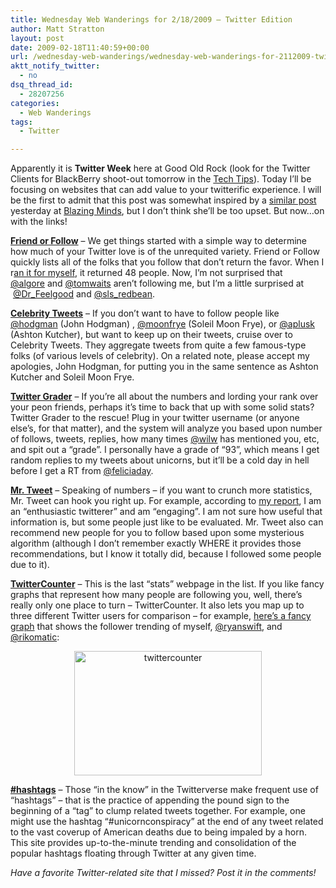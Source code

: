 ```yaml
---
title: Wednesday Web Wanderings for 2/18/2009 – Twitter Edition
author: Matt Stratton
layout: post
date: 2009-02-18T11:40:59+00:00
url: /wednesday-web-wanderings/wednesday-web-wanderings-for-2112009-twitter-edition
aktt_notify_twitter:
  - no
dsq_thread_id:
  - 28207256
categories:
  - Web Wanderings
tags:
  - Twitter

---
```

Apparently it is **Twitter Week** here at Good Old Rock (look for the Twitter Clients for BlackBerry shoot-out tomorrow in the <a href="/topics/tech-tips/" target="_self">Tech Tips</a>). Today I&#8217;ll be focusing on websites that can add value to your twitterific experience. I will be the first to admit that this post was somewhat inspired by a <a href="https://blazingminds.co.uk/2009/02/17/some-handy-twitter-websites-part-2/" target="_blank">similar post</a> yesterday at <a href="https://blazingminds.co.uk/" target="_blank">Blazing Minds</a>, but I don&#8217;t think she&#8217;ll be too upset. But now&#8230;on with the links!

<a href="https://friendorfollow.com" target="_blank"><strong>Friend or Follow</strong></a> &#8211; We get things started with a simple way to determine how much of your Twitter love is of the unrequited variety. Friend or Follow quickly lists all of the folks that you follow that don&#8217;t return the favor. When I r<a href="https://friendorfollow.com/mattstratton/" target="_blank">an it for myself</a>, it returned 48 people. Now, I&#8217;m not surprised that <a href="https://twitter.com/algore" target="_blank">@algore</a> and <a href="https://twitter.com/tomwaits" target="_blank">@tomwaits</a> aren&#8217;t following me, but I&#8217;m a little surprised at  <a href="https://twitter.com/Dr_Feelgood" target="_blank">@Dr_Feelgood</a> and <a href="https://twitter.com/sls_redbean" target="_blank">@sls_redbean</a>. 

<a href="https://www.celebritytweet.com/" target="_blank"><strong>Celebrity Tweets</strong></a> &#8211; If you don&#8217;t want to have to follow people like <a href="https://twitter.com/hodgman" target="_blank">@hodgman</a> (John Hodgman) , <a href="https://twitter.com/moonfrye" target="_blank">@moonfrye</a> (Soleil Moon Frye), or <a href="https://twitter.com/aplusk" target="_blank">@aplusk</a> (Ashton Kutcher), but want to keep up on their tweets, cruise over to Celebrity Tweets. They aggregate tweets from quite a few famous-type folks (of various levels of celebrity). On a related note, please accept my apologies, John Hodgman, for putting you in the same sentence as Ashton Kutcher and Soleil Moon Frye.

**<a href="https://twitter.grader.com/" target="_blank">Twitter Grader</a>** &#8211; If you&#8217;re all about the numbers and lording your rank over your peon friends, perhaps it&#8217;s time to back that up with some solid stats? Twitter Grader to the rescue! Plug in your twitter username (or anyone else&#8217;s, for that matter), and the system will analyze you based upon number of follows, tweets, replies, how many times <a href="https://twitter.com/wilw" target="_blank">@wilw</a> has mentioned you, etc, and spit out a &#8220;grade&#8221;. I personally have a grade of &#8220;93&#8221;, which means I get random replies to my tweets about unicorns, but it&#8217;ll be a cold day in hell before I get a RT from <a href="https://twitter.com/feliciaday" target="_blank">@feliciaday</a>.

**<a href="https://mrtweet.net/" target="_blank">Mr. Tweet</a>** &#8211; Speaking of numbers &#8211; if you want to crunch more statistics, Mr. Tweet can hook you right up. For example, according to <a href="https://mrtweet.net/mattstratton" target="_blank">my report</a>, I am an &#8220;enthusiastic twitterer&#8221; and am &#8220;engaging&#8221;. I am not sure how useful that information is, but some people just like to be evaluated. Mr. Tweet also can recommend new people for you to follow based upon some mysterious algorithm (although I don&#8217;t remember exactly WHERE it provides those recommendations, but I know it totally did, because I followed some people due to it).

**<a href="https://twittercounter.com" target="_blank">TwitterCounter</a>** &#8211; This is the last &#8220;stats&#8221; webpage in the list. If you like fancy graphs that represent how many people are following you, well, there&#8217;s really only one place to turn &#8211; TwitterCounter. It also lets you map up to three different Twitter users for comparison &#8211; for example, <a href="https://twittercounter.com/compare/ryanswift/rikomatic/mattstratton" target="_blank">here&#8217;s a fancy graph</a> that shows the follower trending of myself, <a href="https://twitter.com/ryanswift" target="_blank">@ryanswift</a>, and <a href="https://twitter.com/rikomatic" target="_blank">@rikomatic</a>:

<p style="text-align: center; ">
  <a href="https://twittercounter.com/compare/ryanswift/rikomatic/mattstratton" target="_blank"><img class="aligncenter size-medium wp-image-4860" title="twittercounter" src="/wp-content/uploads/2009/02/twittercounter-300x199.jpg" alt="twittercounter" width="300" height="199" srcset="/wp-content/uploads/2009/02/twittercounter-300x199.jpg 300w, /wp-content/uploads/2009/02/twittercounter.jpg 529w" sizes="(max-width: 300px) 100vw, 300px" /></a>
</p>

**<a href="https://hashtags.org/" target="_blank">#hashtags</a>** &#8211; Those &#8220;in the know&#8221; in the Twitterverse make frequent use of &#8220;hashtags&#8221; &#8211; that is the practice of appending the pound sign to the beginning of a &#8220;tag&#8221; to clump related tweets together. For example, one might use the hashtag &#8220;#unicornconspiracy&#8221; at the end of any tweet related to the vast coverup of American deaths due to being impaled by a horn. This site provides up-to-the-minute trending and consolidation of the popular hashtags floating through Twitter at any given time. 

_Have a favorite Twitter-related site that I missed? Post it in the comments!_